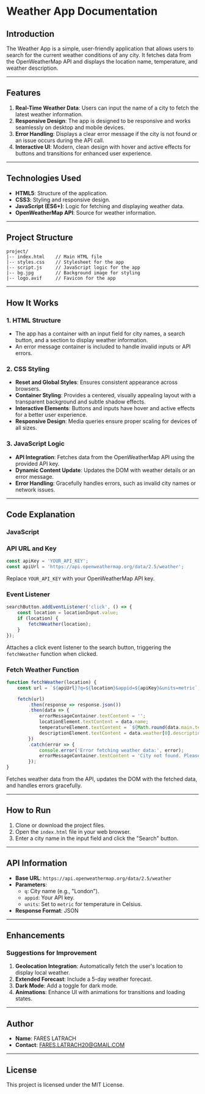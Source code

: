 # Weather App Documentation

## Introduction

The Weather App is a simple, user-friendly application that allows users to search for the current weather conditions of any city. It fetches data from the OpenWeatherMap API and displays the location name, temperature, and weather description.

---

## Features

1. **Real-Time Weather Data**: Users can input the name of a city to fetch the latest weather information.
2. **Responsive Design**: The app is designed to be responsive and works seamlessly on desktop and mobile devices.
3. **Error Handling**: Displays a clear error message if the city is not found or an issue occurs during the API call.
4. **Interactive UI**: Modern, clean design with hover and active effects for buttons and transitions for enhanced user experience.

---

## Technologies Used

- **HTML5**: Structure of the application.
- **CSS3**: Styling and responsive design.
- **JavaScript (ES6+)**: Logic for fetching and displaying weather data.
- **OpenWeatherMap API**: Source for weather information.

---

## Project Structure

```
project/
|-- index.html    // Main HTML file
|-- styles.css    // Stylesheet for the app
|-- script.js     // JavaScript logic for the app
|-- bg.jpg        // Background image for styling
|-- logo.avif     // Favicon for the app

```

---

## How It Works

### 1. HTML Structure

- The app has a container with an input field for city names, a search button, and a section to display weather information.
- An error message container is included to handle invalid inputs or API errors.

### 2. CSS Styling

- **Reset and Global Styles**: Ensures consistent appearance across browsers.
- **Container Styling**: Provides a centered, visually appealing layout with a transparent background and subtle shadow effects.
- **Interactive Elements**: Buttons and inputs have hover and active effects for a better user experience.
- **Responsive Design**: Media queries ensure proper scaling for devices of all sizes.

### 3. JavaScript Logic

- **API Integration**: Fetches data from the OpenWeatherMap API using the provided API key.
- **Dynamic Content Update**: Updates the DOM with weather details or an error message.
- **Error Handling**: Gracefully handles errors, such as invalid city names or network issues.

---

## Code Explanation

### JavaScript

### API URL and Key

```jsx
const apiKey = 'YOUR_API_KEY';
const apiUrl = 'https://api.openweathermap.org/data/2.5/weather';

```

Replace `YOUR_API_KEY` with your OpenWeatherMap API key.

### Event Listener

```jsx
searchButton.addEventListener('click', () => {
    const location = locationInput.value;
    if (location) {
        fetchWeather(location);
    }
});

```

Attaches a click event listener to the search button, triggering the `fetchWeather` function when clicked.

### Fetch Weather Function

```jsx
function fetchWeather(location) {
    const url = `${apiUrl}?q=${location}&appid=${apiKey}&units=metric`;

    fetch(url)
        .then(response => response.json())
        .then(data => {
            errorMessageContainer.textContent = '';
            locationElement.textContent = data.name;
            temperatureElement.textContent = `${Math.round(data.main.temp)}°C`;
            descriptionElement.textContent = data.weather[0].description;
        })
        .catch(error => {
            console.error('Error fetching weather data:', error);
            errorMessageContainer.textContent = 'City not found. Please try again!';
        });
}

```

Fetches weather data from the API, updates the DOM with the fetched data, and handles errors gracefully.

---

## How to Run

1. Clone or download the project files.
2. Open the `index.html` file in your web browser.
3. Enter a city name in the input field and click the "Search" button.

---

## API Information

- **Base URL**: `https://api.openweathermap.org/data/2.5/weather`
- **Parameters**:
    - `q`: City name (e.g., "London").
    - `appid`: Your API key.
    - `units`: Set to `metric` for temperature in Celsius.
- **Response Format**: JSON

---

## Enhancements

### Suggestions for Improvement

1. **Geolocation Integration**: Automatically fetch the user's location to display local weather.
2. **Extended Forecast**: Include a 5-day weather forecast.
3. **Dark Mode**: Add a toggle for dark mode.
4. **Animations**: Enhance UI with animations for transitions and loading states.

---

## Author

- **Name**: FARES LATRACH
- **Contact**: FARES.LATRACH20@GMAIL.COM

---

## License

This project is licensed under the MIT License.